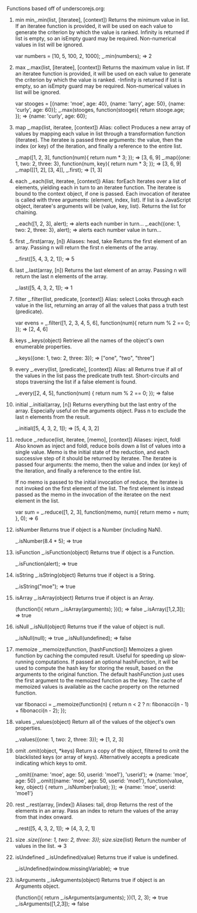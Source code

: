 Functions based off of underscorejs.org:

1. min 
      min_.min(list, [iteratee], [context]) 
      Returns the minimum value in list. If an iteratee function is provided, it will be used on each value to generate the criterion by which the value is ranked. Infinity is returned if list is empty, so an isEmpty guard may be required. Non-numerical values in list will be ignored.
      
      var numbers = [10, 5, 100, 2, 1000];
      _.min(numbers);
      => 2
2. max 
      _.max(list, [iteratee], [context]) 
      Returns the maximum value in list. If an iteratee function is provided, it will be used on each value to generate the criterion by which the value is ranked. -Infinity is returned if list is empty, so an isEmpty guard may be required. Non-numerical values in list will be ignored.
      
      var stooges = [{name: 'moe', age: 40}, {name: 'larry', age: 50}, {name: 'curly', age: 60}];
      _.max(stooges, function(stooge){ return stooge.age; });
      => {name: 'curly', age: 60};
3. map
      _.map(list, iteratee, [context]) Alias: collect 
      Produces a new array of values by mapping each value in list through a transformation function (iteratee). The iteratee is passed three arguments: the value, then the index (or key) of the iteration, and finally a reference to the entire list.
      
      _.map([1, 2, 3], function(num){ return num * 3; });
      => [3, 6, 9]
      _.map({one: 1, two: 2, three: 3}, function(num, key){ return num * 3; });
      => [3, 6, 9]
      _.map([[1, 2], [3, 4]], _.first);
      => [1, 3]

4. each 
      _.each(list, iteratee, [context]) Alias: forEach 
      Iterates over a list of elements, yielding each in turn to an iteratee function. The iteratee is bound to the context object, if one is passed. Each invocation of iteratee is called with three arguments: (element, index, list). If list is a JavaScript object, iteratee's arguments will be (value, key, list). Returns the list for chaining.
      
      _.each([1, 2, 3], alert);
      => alerts each number in turn...
      _.each({one: 1, two: 2, three: 3}, alert);
      => alerts each number value in turn...

5. first
      _.first(array, [n]) Aliases: head, take 
      Returns the first element of an array. Passing n will return the first n elements of the array.
      
      _.first([5, 4, 3, 2, 1]);
      => 5
6. last
      _.last(array, [n]) 
      Returns the last element of an array. Passing n will return the last n elements of the array.
      
      _.last([5, 4, 3, 2, 1]);
      => 1
7. filter
      _.filter(list, predicate, [context]) Alias: select 
      Looks through each value in the list, returning an array of all the values that pass a truth test (predicate).
      
      var evens = _.filter([1, 2, 3, 4, 5, 6], function(num){ return num % 2 == 0; });
      => [2, 4, 6]
8. keys 
      _.keys(object) 
      Retrieve all the names of the object's own enumerable properties.
      
      _.keys({one: 1, two: 2, three: 3});
      => ["one", "two", "three"]
9. every 
      _.every(list, [predicate], [context]) Alias: all 
      Returns true if all of the values in the list pass the predicate truth test. Short-circuits and stops traversing the list if a false element is found.
      
      _.every([2, 4, 5], function(num) { return num % 2 == 0; });
      => false
10. initial 
      _.initial(array, [n]) 
      Returns everything but the last entry of the array. Especially useful on the arguments object. Pass n to exclude the last n elements from the result.
      
      _.initial([5, 4, 3, 2, 1]);
      => [5, 4, 3, 2]
11. reduce
      _.reduce(list, iteratee, [memo], [context]) Aliases: inject, foldl 
      Also known as inject and foldl, reduce boils down a list of values into a single value. Memo is the initial state of the reduction, and each successive step of it should be returned by iteratee. The iteratee is passed four arguments: the memo, then the value and index (or key) of the iteration, and finally a reference to the entire list.
      
      If no memo is passed to the initial invocation of reduce, the iteratee is not invoked on the first element of the list. The first element is instead passed as the memo in the invocation of the iteratee on the next element in the list.
      
      var sum = _.reduce([1, 2, 3], function(memo, num){ return memo + num; }, 0);
      => 6
12. isNumber
      Returns true if object is a Number (including NaN).

      _.isNumber(8.4 * 5);
      => true
13. isFunction 
      _.isFunction(object) 
      Returns true if object is a Function.

      _.isFunction(alert);
      => true
14. isString
      _.isString(object) 
      Returns true if object is a String.
      
      _.isString("moe");
      => true
15. isArray
      _.isArray(object) 
      Returns true if object is an Array.
      
      (function(){ return _.isArray(arguments); })();
      => false
      _.isArray([1,2,3]);
      => true
16. isNull
      _.isNull(object) 
      Returns true if the value of object is null.
      
      _.isNull(null);
      => true
      _.isNull(undefined);
      => false
17. memoize 
      _.memoize(function, [hashFunction]) 
      Memoizes a given function by caching the computed result. Useful for speeding up slow-running computations. If passed an optional hashFunction, it will be used to compute the hash key for storing the result, based on the arguments to the original function. The default hashFunction just uses the first argument to the memoized function as the key. The cache of memoized values is available as the cache property on the returned function.
      
      var fibonacci = _.memoize(function(n) {
        return n < 2 ? n: fibonacci(n - 1) + fibonacci(n - 2);
      });
18. values
      _.values(object) 
      Return all of the values of the object's own properties.
      
      _.values({one: 1, two: 2, three: 3});
      => [1, 2, 3]

19. omit
      .omit(object, *keys) 
      Return a copy of the object, filtered to omit the blacklisted keys (or array of keys). Alternatively accepts a predicate indicating which keys to omit.
      
      _.omit({name: 'moe', age: 50, userid: 'moe1'}, 'userid');
      => {name: 'moe', age: 50}
      _.omit({name: 'moe', age: 50, userid: 'moe1'}, function(value, key, object) {
        return _.isNumber(value);
      });
      => {name: 'moe', userid: 'moe1'}

20. rest
      _.rest(array, [index]) Aliases: tail, drop 
      Returns the rest of the elements in an array. Pass an index to return the values of the array from that index onward.
      
      _.rest([5, 4, 3, 2, 1]);
      => [4, 3, 2, 1]

21. size
      _.size({one: 1, two: 2, three: 3});
      size_.size(list)  Return the number of values in the list.
      => 3

22. isUndefined
      _.isUndefined(value) 
      Returns true if value is undefined.
      
      _.isUndefined(window.missingVariable);
      => true

23. isArguments
       _.isArguments(object) 
      Returns true if object is an Arguments object.
      
      (function(){ return _.isArguments(arguments); })(1, 2, 3);
      => true
      _.isArguments([1,2,3]);
      => false

